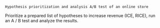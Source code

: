 	Hypothesis prioritization and analysis A/B test of an online store
Prioritize a prepared list of hypotheses to increase revenue (ICE, RICE), run an A / B test and analyze the results.